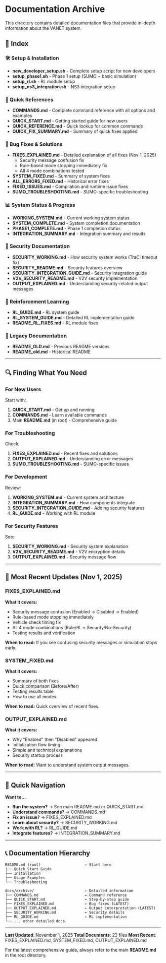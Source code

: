# Documentation Archive

This directory contains detailed documentation files that provide in-depth information about the VANET system.

## 📑 Index

### 🛠️ Setup & Installation
- **new_developer_setup.sh** - Complete setup script for new developers
- **setup_phase1.sh** - Phase 1 setup (SUMO + basic simulation)
- **setup_rl.sh** - RL module setup
- **setup_ns3_integration.sh** - NS3 integration setup

### 🚀 Quick References
- **COMMANDS.md** - Complete command reference with all options and examples
- **QUICK_START.md** - Getting started guide for new users
- **QUICK_REFERENCE.md** - Quick lookup for common commands
- **QUICK_FIX_SUMMARY.md** - Summary of quick fixes applied

### 🔧 Bug Fixes & Solutions
- **FIXES_EXPLAINED.md** - Detailed explanation of all fixes (Nov 1, 2025)
  - Security message confusion fix
  - Rule-based mode stopping immediately fix
  - All 4 mode combinations tested
- **SYSTEM_FIXED.md** - Summary of system fixes
- **ALL_ERRORS_FIXED.md** - Historical error fixes
- **FIXED_ISSUES.md** - Compilation and runtime issue fixes
- **SUMO_TROUBLESHOOTING.md** - SUMO-specific troubleshooting

### 📊 System Status & Progress
- **WORKING_SYSTEM.md** - Current working system status
- **SYSTEM_COMPLETE.md** - System completion documentation
- **PHASE1_COMPLETE.md** - Phase 1 completion status
- **INTEGRATION_SUMMARY.md** - Integration summary and results

### 🔐 Security Documentation
- **SECURITY_WORKING.md** - How security system works (TraCI timeout fix)
- **SECURITY_README.md** - Security features overview
- **SECURITY_INTEGRATION_GUIDE.md** - Security integration guide
- **V2V_SECURITY_README.md** - V2V security implementation
- **OUTPUT_EXPLAINED.md** - Understanding security-related output messages

### 🤖 Reinforcement Learning
- **RL_GUIDE.md** - RL system guide
- **RL_SYSTEM_GUIDE.md** - Detailed RL implementation guide
- **README_RL_FIXES.md** - RL module fixes

### 📜 Legacy Documentation
- **README_OLD.md** - Previous README versions
- **README_old.md** - Historical README

---

## 🔍 Finding What You Need

### For New Users
Start with:
1. **QUICK_START.md** - Get up and running
2. **COMMANDS.md** - Learn available commands
3. Main **README.md** (in root) - Comprehensive guide

### For Troubleshooting
Check:
1. **FIXES_EXPLAINED.md** - Recent fixes and solutions
2. **OUTPUT_EXPLAINED.md** - Understanding error messages
3. **SUMO_TROUBLESHOOTING.md** - SUMO-specific issues

### For Development
Review:
1. **WORKING_SYSTEM.md** - Current system architecture
2. **INTEGRATION_SUMMARY.md** - How components integrate
3. **SECURITY_INTEGRATION_GUIDE.md** - Adding security features
4. **RL_GUIDE.md** - Working with RL module

### For Security Features
See:
1. **SECURITY_WORKING.md** - Security system explanation
2. **V2V_SECURITY_README.md** - V2V encryption details
3. **OUTPUT_EXPLAINED.md** - Security message flow

---

## 📝 Most Recent Updates (Nov 1, 2025)

### FIXES_EXPLAINED.md
**What it covers:**
- Security message confusion (Enabled → Disabled → Enabled)
- Rule-based mode stopping immediately
- Vehicle check timing fix
- All 4 mode combinations (Rule/RL × Security/No-Security)
- Testing results and verification

**When to read:** If you see confusing security messages or simulation stops early.

### SYSTEM_FIXED.md
**What it covers:**
- Summary of both fixes
- Quick comparison (Before/After)
- Testing results table
- How to use all modes

**When to read:** Quick overview of recent fixes.

### OUTPUT_EXPLAINED.md
**What it covers:**
- Why "Enabled" then "Disabled" appeared
- Initialization flow timing
- Simple and technical explanations
- Security startup process

**When to read:** Want to understand system output messages.

---

## 🎯 Quick Navigation

**Want to...**
- **Run the system?** → See main README.md or QUICK_START.md
- **Understand commands?** → COMMANDS.md
- **Fix an issue?** → FIXES_EXPLAINED.md
- **Learn about security?** → SECURITY_WORKING.md
- **Work with RL?** → RL_GUIDE.md
- **Integrate features?** → INTEGRATION_SUMMARY.md

---

## 📞 Documentation Hierarchy

```
README.md (root)                    ← Start here
├── Quick Start Guide
├── Installation
├── Usage Examples
└── Troubleshooting

docs/archive/                       ← Detailed information
├── COMMANDS.md                     ← Command reference
├── QUICK_START.md                  ← Step-by-step guide
├── FIXES_EXPLAINED.md              ← Bug fixes (LATEST)
├── OUTPUT_EXPLAINED.md             ← Output interpretation (LATEST)
├── SECURITY_WORKING.md             ← Security details
├── RL_GUIDE.md                     ← RL implementation
└── ... other detailed docs
```

---

**Last Updated**: November 1, 2025
**Total Documents**: 23 files
**Most Recent**: FIXES_EXPLAINED.md, SYSTEM_FIXED.md, OUTPUT_EXPLAINED.md

For the latest comprehensive guide, always refer to the main **README.md** in the root directory.
